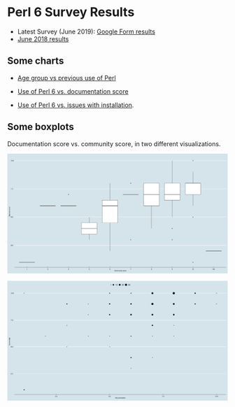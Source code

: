 # Perl 6 Survey Results

* Latest Survey (June 2019): [Google Form results](https://docs.google.com/spreadsheets/d/1q9iZ_PTDvlJzjUm5ZZw1d2t0jOdWwYJL96fFjn0ooEY/edit?usp=sharing)
* [June 2018 results](https://docs.google.com/forms/d/e/1FAIpQLSdqrrcxTQWuN1ISAvz3j_XkpCCc2AuQw9uKgAhTivxHBFsweg/viewanalytics)
  
## Some charts

* [Age group vs previous use of Perl](html/sankey-agegroup-vs-perluse.html)
  
* [Use of Perl 6 vs. documentation score](html/sankey-perl6use-vs-docscore.html)

* [Use of Perl 6 vs. issues with installation](html/sankey-perl6use-vs-issues.html).
  
## Some boxplots

Documentation score vs. community score, in two different
visualizations.

![Documentation vs. Community score](illos/documentation-vs-community-boxplot.png)

![Documentation vs. Community](illos/documentation-vs-community.png)

